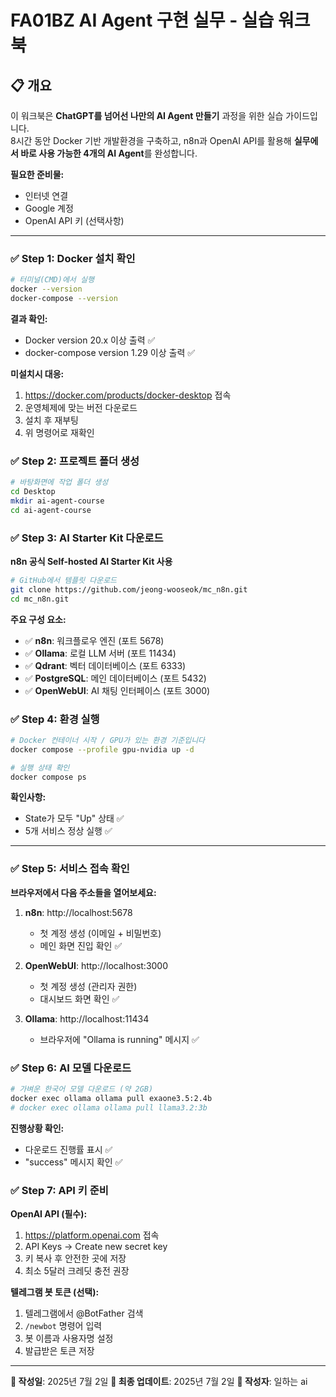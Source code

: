 # FA01BZ AI Agent 구현 실무 - 실습 워크북

## 📋 개요
이 워크북은 **ChatGPT를 넘어선 나만의 AI Agent 만들기** 과정을 위한 실습 가이드입니다.  
8시간 동안 Docker 기반 개발환경을 구축하고, n8n과 OpenAI API를 활용해 **실무에서 바로 사용 가능한 4개의 AI Agent**를 완성합니다.

**필요한 준비물:**
- 인터넷 연결
- Google 계정
- OpenAI API 키 (선택사항)

---

### ✅ Step 1: Docker 설치 확인
```bash
# 터미널(CMD)에서 실행
docker --version
docker-compose --version
```

**결과 확인:**
- Docker version 20.x 이상 출력 ✅
- docker-compose version 1.29 이상 출력 ✅

**미설치시 대응:**
1. https://docker.com/products/docker-desktop 접속
2. 운영체제에 맞는 버전 다운로드
3. 설치 후 재부팅
4. 위 명령어로 재확인

### ✅ Step 2: 프로젝트 폴더 생성
```bash
# 바탕화면에 작업 폴더 생성
cd Desktop
mkdir ai-agent-course
cd ai-agent-course
```

### ✅ Step 3: AI Starter Kit 다운로드
**n8n 공식 Self-hosted AI Starter Kit 사용**

```bash
# GitHub에서 템플릿 다운로드
git clone https://github.com/jeong-wooseok/mc_n8n.git
cd mc_n8n.git
```

**주요 구성 요소:**
- ✅ **n8n**: 워크플로우 엔진 (포트 5678)
- ✅ **Ollama**: 로컬 LLM 서버 (포트 11434) 
- ✅ **Qdrant**: 벡터 데이터베이스 (포트 6333)
- ✅ **PostgreSQL**: 메인 데이터베이스 (포트 5432)
- ✅ **OpenWebUI**: AI 채팅 인터페이스 (포트 3000)

### ✅ Step 4: 환경 실행

```bash
# Docker 컨테이너 시작 / GPU가 있는 환경 기준입니다
docker compose --profile gpu-nvidia up -d
```

```bash
# 실행 상태 확인
docker compose ps
```

**확인사항:**
- State가 모두 "Up" 상태 ✅
- 5개 서비스 정상 실행 ✅

---

### ✅ Step 5: 서비스 접속 확인
**브라우저에서 다음 주소들을 열어보세요:**

1. **n8n**: http://localhost:5678
   - 첫 계정 생성 (이메일 + 비밀번호)
   - 메인 화면 진입 확인 ✅

2. **OpenWebUI**: http://localhost:3000  
   - 첫 계정 생성 (관리자 권한)
   - 대시보드 화면 확인 ✅

3. **Ollama**: http://localhost:11434
   - 브라우저에 "Ollama is running" 메시지 ✅

### ✅ Step 6: AI 모델 다운로드
```bash
# 가벼운 한국어 모델 다운로드 (약 2GB)
docker exec ollama ollama pull exaone3.5:2.4b
# docker exec ollama ollama pull llama3.2:3b
```

**진행상황 확인:**
- 다운로드 진행률 표시 ✅
- "success" 메시지 확인 ✅

### ✅ Step 7: API 키 준비
**OpenAI API (필수):**
1. https://platform.openai.com 접속
2. API Keys → Create new secret key
3. 키 복사 후 안전한 곳에 저장
4. 최소 5달러 크레딧 충전 권장

**텔레그램 봇 토큰 (선택):**
1. 텔레그램에서 @BotFather 검색
2. `/newbot` 명령어 입력
3. 봇 이름과 사용자명 설정
4. 발급받은 토큰 저장

---

**📅 작성일**: 2025년 7월 2일
**🔄 최종 업데이트**: 2025년 7월 2일
**📝 작성자**: 일하는 ai